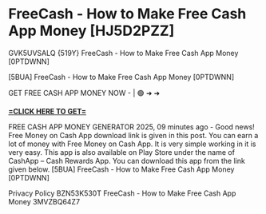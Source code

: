 # FreeCash - How to Make Free Cash App Money [HJ5D2PZZ]

GVK5UVSALQ {519Y} FreeCash - How to Make Free Cash App Money [0PTDWNN]

[5BUA] FreeCash - How to Make Free Cash App Money [0PTDWNN]

GET FREE CASH APP MONEY NOW - | 🟢 ➜ ➜ 

**[=CLICK HERE TO GET=](https://www.google.com/url?q=https%3A%2F%2Fappbitly.com%2FIVqWW)**

FREE CASH APP MONEY GENERATOR 2025, 09 minutes ago - Good news! Free Money on Cash App download link is given in this post. You can earn a lot of money with Free Money on Cash App. It is very simple working in it is very easy. This app is also available on Play Store under the name of CashApp – Cash Rewards App. You can download this app from the link given below. [5BUA] FreeCash - How to Make Free Cash App Money [0PTDWNN]

Privacy Policy BZN53K530T FreeCash - How to Make Free Cash App Money 3MVZBQ64Z7

